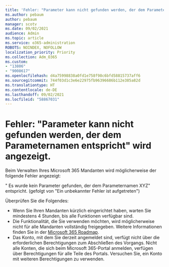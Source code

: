 ```yaml
---
title: 'Fehler: "Parameter kann nicht gefunden werden, der dem Parameternamen entspricht" wird angezeigt.'
ms.author: pebaum
author: pebaum
manager: scotv
ms.date: 09/02/2021
audience: Admin
ms.topic: article
ms.service: o365-administration
ROBOTS: NOINDEX, NOFOLLOW
localization_priority: Priority
ms.collection: Adm_O365
ms.custom:
- "13806"
- "9008617"
ms.openlocfilehash: d4a75998838a0fd1e758f98c6bfd58815737aff6
ms.sourcegitcommit: 744f03d1c3e6e22975fb96396686b112e385a82d
ms.translationtype: HT
ms.contentlocale: de-DE
ms.lasthandoff: 09/02/2021
ms.locfileid: "58867031"
---
```

# <a name="getting-a-parameter-cannot-be-found-that-matches-parameter-name-error"></a>Fehler: "Parameter kann nicht gefunden werden, der dem Parameternamen entspricht" wird angezeigt.

Beim Verwalten Ihres Microsoft 365 Mandanten wird möglicherweise der folgende Fehler angezeigt:

" Es wurde kein Parameter gefunden, der dem Parameternamen XYZ" entspricht. (gefolgt von "Ein unbekannter Fehler ist aufgetreten")

Überprüfen Sie die Folgendes:

- Wenn Sie Ihren Mandanten kürzlich eingerichtet haben, warten Sie mindestens 4 Stunden, bis alle Funktionen verfügbar sind.
- Die Funktionalität, die Sie verwenden möchten, wird möglicherweise nicht für alle Mandanten vollständig freigegeben. Weitere Informationen finden Sie in der [Microsoft 365 Roadmap](https://www.microsoft.com/microsoft-365/roadmap).
- Das Konto, mit dem Sie derzeit angemeldet sind, verfügt nicht über die erforderlichen Berechtigungen zum Abschließen des Vorgangs. Nicht alle Konten, die sich beim Microsoft 365-Portal anmelden, verfügen über Berechtigungen für alle Teile des Portals. Versuchen Sie, ein Konto mit weiteren Berechtigungen zu verwenden.

